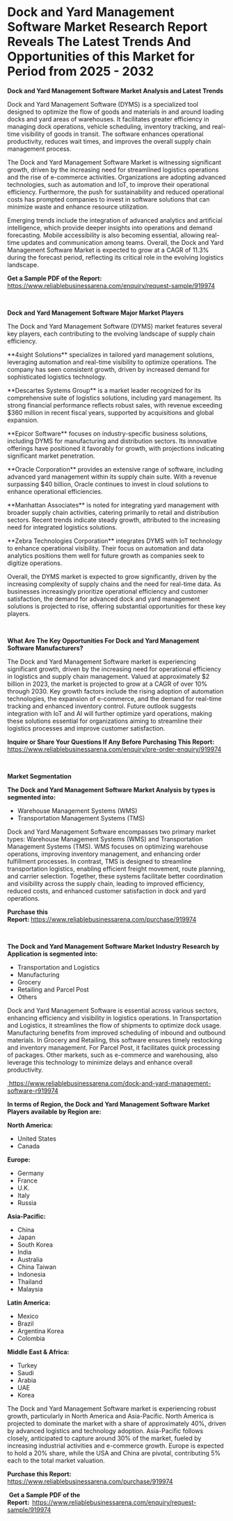<p><h1>Dock and Yard Management Software Market Research Report Reveals The Latest Trends And Opportunities of this Market for Period from 2025 - 2032</h1></p><p><strong>Dock and Yard Management Software Market Analysis and Latest Trends</strong></p>
<p><p>Dock and Yard Management Software (DYMS) is a specialized tool designed to optimize the flow of goods and materials in and around loading docks and yard areas of warehouses. It facilitates greater efficiency in managing dock operations, vehicle scheduling, inventory tracking, and real-time visibility of goods in transit. The software enhances operational productivity, reduces wait times, and improves the overall supply chain management process.</p><p>The Dock and Yard Management Software Market is witnessing significant growth, driven by the increasing need for streamlined logistics operations and the rise of e-commerce activities. Organizations are adopting advanced technologies, such as automation and IoT, to improve their operational efficiency. Furthermore, the push for sustainability and reduced operational costs has prompted companies to invest in software solutions that can minimize waste and enhance resource utilization.</p><p>Emerging trends include the integration of advanced analytics and artificial intelligence, which provide deeper insights into operations and demand forecasting. Mobile accessibility is also becoming essential, allowing real-time updates and communication among teams. Overall, the Dock and Yard Management Software Market is expected to grow at a CAGR of 11.3% during the forecast period, reflecting its critical role in the evolving logistics landscape.</p></p>
<p><strong>Get a Sample PDF of the Report:&nbsp;</strong> <a href="https://www.reliablebusinessarena.com/enquiry/request-sample/919974?utm_campaign=2728&utm_medium=2&utm_source=Github&utm_content=ia&utm_term=18042025&utm_id=dock-and-yard-management-software">https://www.reliablebusinessarena.com/enquiry/request-sample/919974</a></p>
<p>&nbsp;</p>
<p><strong>Dock and Yard Management Software Major Market Players</strong></p>
<p><p>The Dock and Yard Management Software (DYMS) market features several key players, each contributing to the evolving landscape of supply chain efficiency. </p><p>**4sight Solutions** specializes in tailored yard management solutions, leveraging automation and real-time visibility to optimize operations. The company has seen consistent growth, driven by increased demand for sophisticated logistics technology.</p><p>**Descartes Systems Group** is a market leader recognized for its comprehensive suite of logistics solutions, including yard management. Its strong financial performance reflects robust sales, with revenue exceeding $360 million in recent fiscal years, supported by acquisitions and global expansion.</p><p>**Epicor Software** focuses on industry-specific business solutions, including DYMS for manufacturing and distribution sectors. Its innovative offerings have positioned it favorably for growth, with projections indicating significant market penetration.</p><p>**Oracle Corporation** provides an extensive range of software, including advanced yard management within its supply chain suite. With a revenue surpassing $40 billion, Oracle continues to invest in cloud solutions to enhance operational efficiencies.</p><p>**Manhattan Associates** is noted for integrating yard management with broader supply chain activities, catering primarily to retail and distribution sectors. Recent trends indicate steady growth, attributed to the increasing need for integrated logistics solutions.</p><p>**Zebra Technologies Corporation** integrates DYMS with IoT technology to enhance operational visibility. Their focus on automation and data analytics positions them well for future growth as companies seek to digitize operations.</p><p>Overall, the DYMS market is expected to grow significantly, driven by the increasing complexity of supply chains and the need for real-time data. As businesses increasingly prioritize operational efficiency and customer satisfaction, the demand for advanced dock and yard management solutions is projected to rise, offering substantial opportunities for these key players.</p></p>
<p>&nbsp;</p>
<p><strong>What Are The Key Opportunities For Dock and Yard Management Software Manufacturers?</strong></p>
<p><p>The Dock and Yard Management Software market is experiencing significant growth, driven by the increasing need for operational efficiency in logistics and supply chain management. Valued at approximately $2 billion in 2023, the market is projected to grow at a CAGR of over 10% through 2030. Key growth factors include the rising adoption of automation technologies, the expansion of e-commerce, and the demand for real-time tracking and enhanced inventory control. Future outlook suggests integration with IoT and AI will further optimize yard operations, making these solutions essential for organizations aiming to streamline their logistics processes and improve customer satisfaction.</p></p>
<p><strong>Inquire or Share Your Questions If Any Before Purchasing This Report:</strong> <a href="https://www.reliablebusinessarena.com/enquiry/pre-order-enquiry/919974?utm_campaign=2728&utm_medium=2&utm_source=Github&utm_content=ia&utm_term=18042025&utm_id=dock-and-yard-management-software">https://www.reliablebusinessarena.com/enquiry/pre-order-enquiry/919974</a></p>
<p>&nbsp;</p>
<p><strong>Market Segmentation</strong></p>
<p><strong>The Dock and Yard Management Software Market Analysis by types is segmented into:</strong></p>
<p><ul><li>Warehouse Management Systems (WMS)</li><li>Transportation Management Systems (TMS)</li></ul></p>
<p><p>Dock and Yard Management Software encompasses two primary market types: Warehouse Management Systems (WMS) and Transportation Management Systems (TMS). WMS focuses on optimizing warehouse operations, improving inventory management, and enhancing order fulfillment processes. In contrast, TMS is designed to streamline transportation logistics, enabling efficient freight movement, route planning, and carrier selection. Together, these systems facilitate better coordination and visibility across the supply chain, leading to improved efficiency, reduced costs, and enhanced customer satisfaction in dock and yard operations.</p></p>
<p><strong>Purchase this Report:&nbsp;</strong><a href="https://www.reliablebusinessarena.com/purchase/919974?utm_campaign=2728&utm_medium=2&utm_source=Github&utm_content=ia&utm_term=18042025&utm_id=dock-and-yard-management-software">https://www.reliablebusinessarena.com/purchase/919974</a></p>
<p>&nbsp;</p>
<p><strong>The Dock and Yard Management Software Market Industry Research by Application is segmented into:</strong></p>
<p><ul><li>Transportation and Logistics</li><li>Manufacturing</li><li>Grocery</li><li>Retailing and Parcel Post</li><li>Others</li></ul></p>
<p><p>Dock and Yard Management Software is essential across various sectors, enhancing efficiency and visibility in logistics operations. In Transportation and Logistics, it streamlines the flow of shipments to optimize dock usage. Manufacturing benefits from improved scheduling of inbound and outbound materials. In Grocery and Retailing, this software ensures timely restocking and inventory management. For Parcel Post, it facilitates quick processing of packages. Other markets, such as e-commerce and warehousing, also leverage this technology to minimize delays and enhance overall productivity.</p></p>
<p><a href="https://www.reliablebusinessarena.com/dock-and-yard-management-software-r919974?utm_campaign=2728&utm_medium=2&utm_source=Github&utm_content=ia&utm_term=18042025&utm_id=dock-and-yard-management-software">&nbsp;https://www.reliablebusinessarena.com/dock-and-yard-management-software-r919974</a></p>
<p><strong>In terms of Region, the Dock and Yard Management Software Market Players available by Region are:</strong></p>
<p>
    <p> <strong> North America: </strong>
        <ul>
            <li>United States</li>
            <li>Canada</li>
        </ul>
        </p> 
    <p> <strong> Europe: </strong>
        <ul>
            <li>Germany</li>
            <li>France</li>
            <li>U.K.</li>
            <li>Italy</li>
            <li>Russia</li>
        </ul>
        </p> 
    <p> <strong> Asia-Pacific: </strong>
        <ul>
            <li>China</li>
            <li>Japan</li>
            <li>South Korea</li>
            <li>India</li>
            <li>Australia</li>
            <li>China Taiwan</li>
            <li>Indonesia</li>
            <li>Thailand</li>
            <li>Malaysia</li>
        </ul>
        </p> 
    <p> <strong> Latin America: </strong>
        <ul>
            <li>Mexico</li>
            <li>Brazil</li>
            <li>Argentina Korea</li>
            <li>Colombia</li>
        </ul>
        </p> 
    <p> <strong> Middle East & Africa: </strong>
        <ul>
            <li>Turkey</li>
            <li>Saudi</li>
            <li>Arabia</li>
            <li>UAE</li>
            <li>Korea</li>
        </ul>
    </p>
    </p>
<p><p>The Dock and Yard Management Software market is experiencing robust growth, particularly in North America and Asia-Pacific. North America is projected to dominate the market with a share of approximately 40%, driven by advanced logistics and technology adoption. Asia-Pacific follows closely, anticipated to capture around 30% of the market, fueled by increasing industrial activities and e-commerce growth. Europe is expected to hold a 20% share, while the USA and China are pivotal, contributing 5% each to the total market valuation.</p></p>
<p><strong>Purchase this Report: </strong><a href="https://www.reliablebusinessarena.com/purchase/919974?utm_campaign=2728&utm_medium=2&utm_source=Github&utm_content=ia&utm_term=18042025&utm_id=dock-and-yard-management-software">https://www.reliablebusinessarena.com/purchase/919974</a></p>
<p>&nbsp;<strong>Get a Sample PDF of the Report:&nbsp;&nbsp;</strong><a href="https://www.reliablebusinessarena.com/enquiry/request-sample/919974?utm_campaign=2728&utm_medium=2&utm_source=Github&utm_content=ia&utm_term=18042025&utm_id=dock-and-yard-management-software">https://www.reliablebusinessarena.com/enquiry/request-sample/919974</a></p>
<p><strong></strong></p>
<p><p></p><p></p><p></p></p>